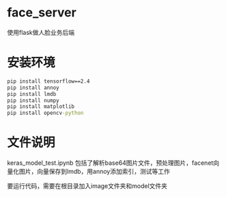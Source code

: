 # face_server
 使用flask做人脸业务后端

# 安装环境

```cmd
pip install tensorflow==2.4
pip install annoy
pip install lmdb
pip install numpy
pip install matplotlib
pip install opencv-python
```

# 文件说明 

keras_model_test.ipynb 包括了解析base64图片文件，预处理图片，facenet向量化图片，向量保存到lmdb，用annoy添加索引，测试等工作

要运行代码，需要在根目录加入image文件夹和model文件夹
